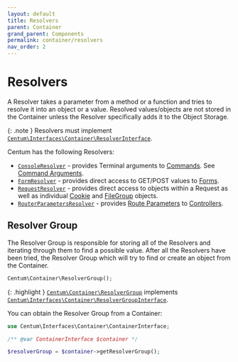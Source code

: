 ```yaml
---
layout: default
title: Resolvers
parent: Container
grand_parent: Components
permalink: container/resolvers
nav_order: 2
---
```




# Resolvers

A Resolver takes a parameter from a method or a function and tries to resolve it into an object or a value.
Resolved values/objects are not stored in the Container unless the Resolver specifically adds it to the Object Storage.

{: .note }
Resolvers must implement [`Centum\Interfaces\Container\ResolverInterface`](https://github.com/SidRoberts/centum/blob/development/src/Interfaces/Container/ResolverInterface.php).

Centum has the following Resolvers:

- [`ConsoleResolver`](https://github.com/SidRoberts/centum/blob/development/src/Container/Resolver/ConsoleResolver.php) - provides Terminal arguments to [Commands](../console/commands.md). See [Command Arguments](../console/commands.md#command-arguments).
- [`FormResolver`](https://github.com/SidRoberts/centum/blob/development/src/Container/Resolver/FormResolver.php) - provides direct access to GET/POST values to [Forms](../http/forms.md).
- [`RequestResolver`](https://github.com/SidRoberts/centum/blob/development/src/Container/Resolver/RouterRequestResolver.php) - provides direct access to objects within a Request as well as individual [Cookie](../http/cookies.md) and [FileGroup](../http/files.md) objects.
- [`RouterParametersResolver`](https://github.com/SidRoberts/centum/blob/development/src/Container/Resolver/RouterParametersResolver.php) - provides [Route Parameters](../router/dynamic-urls.md) to [Controllers](../router/routes.md).



## Resolver Group

The Resolver Group is responsible for storing all of the Resolvers and iterating through them to find a possible value.
After all the Resolvers have been tried, the Resolver Group which will try to find or create an object from the Container.

```php
Centum\Container\ResolverGroup();
```

{: .highlight }
[`Centum\Container\ResolverGroup`](https://github.com/SidRoberts/centum/blob/development/src/Container/ResolverGroup.php) implements [`Centum\Interfaces\Container\ResolverGroupInterface`](https://github.com/SidRoberts/centum/blob/development/src/Interfaces/Container/ResolverGroupInterface.php).

You can obtain the Resolver Group from a Container:

```php
use Centum\Interfaces\Container\ContainerInterface;

/** @var ContainerInterface $container */

$resolverGroup = $container->getResolverGroup();
```
